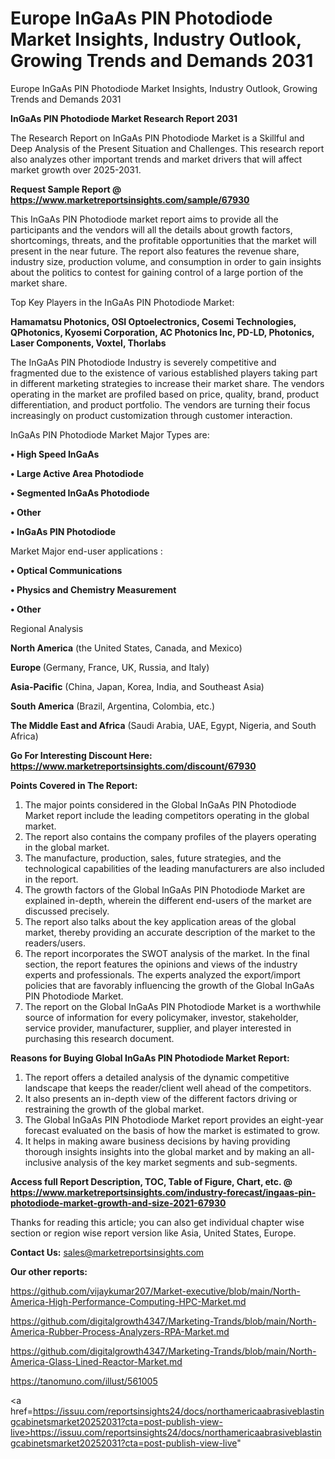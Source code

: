 # Europe InGaAs PIN Photodiode Market Insights, Industry Outlook, Growing Trends and Demands 2031
 Europe InGaAs PIN Photodiode Market Insights, Industry Outlook, Growing Trends and Demands 2031

<strong>InGaAs PIN Photodiode Market Research Report 2031</strong>

The Research Report on InGaAs PIN Photodiode Market is a Skillful and Deep Analysis of the Present Situation and Challenges. This research report also analyzes other important trends and market drivers that will affect market growth over 2025-2031.

<strong>Request Sample Report @ <a href=https://www.marketreportsinsights.com/sample/67930>https://www.marketreportsinsights.com/sample/67930</a></strong>

This InGaAs PIN Photodiode market report aims to provide all the participants and the vendors will all the details about growth factors, shortcomings, threats, and the profitable opportunities that the market will present in the near future. The report also features the revenue share, industry size, production volume, and consumption in order to gain insights about the politics to contest for gaining control of a large portion of the market share.

Top Key Players in the InGaAs PIN Photodiode Market:

<strong>Hamamatsu Photonics, OSI Optoelectronics, Cosemi Technologies, QPhotonics, Kyosemi Corporation, AC Photonics Inc, PD-LD, Photonics, Laser Components, Voxtel, Thorlabs</strong>

The InGaAs PIN Photodiode Industry is severely competitive and fragmented due to the existence of various established players taking part in different marketing strategies to increase their market share. The vendors operating in the market are profiled based on price, quality, brand, product differentiation, and product portfolio. The vendors are turning their focus increasingly on product customization through customer interaction.

InGaAs PIN Photodiode Market Major Types are:

<strong>• High Speed InGaAs

• Large Active Area Photodiode

• Segmented InGaAs Photodiode

• Other

• InGaAs PIN Photodiode</strong>

Market Major end-user applications :

<strong>• Optical Communications

• Physics and Chemistry Measurement

• Other</strong>

Regional Analysis

</u><strong><b>North America</b></strong> (the United States, Canada, and Mexico)

<strong><b>Europe </b></strong>(Germany, France, UK, Russia, and Italy)

<strong><b>Asia-Pacific</b></strong> (China, Japan, Korea, India, and Southeast Asia)

<strong><b>South America</b></strong> (Brazil, Argentina, Colombia, etc.)

<strong><b>The Middle East and Africa</b></strong> (Saudi Arabia, UAE, Egypt, Nigeria, and South Africa)

<strong>Go For Interesting Discount Here: <a href=https://www.marketreportsinsights.com/discount/67930>https://www.marketreportsinsights.com/discount/67930</a></strong>

<strong>Points Covered in The Report:</strong>
<ol>
  <li>The major points considered in the Global InGaAs PIN Photodiode Market report include the leading competitors operating in the global market.</li>
  <li>The report also contains the company profiles of the players operating in the global market.</li>
  <li>The manufacture, production, sales, future strategies, and the technological capabilities of the leading manufacturers are also included in the report.</li>
  <li>The growth factors of the Global InGaAs PIN Photodiode Market are explained in-depth, wherein the different end-users of the market are discussed precisely.</li>
  <li>The report also talks about the key application areas of the global market, thereby providing an accurate description of the market to the readers/users.</li>
  <li>The report incorporates the SWOT analysis of the market. In the final section, the report features the opinions and views of the industry experts and professionals. The experts analyzed the export/import policies that are favorably influencing the growth of the Global InGaAs PIN Photodiode Market.</li>
  <li>The report on the Global InGaAs PIN Photodiode Market is a worthwhile source of information for every policymaker, investor, stakeholder, service provider, manufacturer, supplier, and player interested in purchasing this research document.</li>
</ol>
<strong>Reasons for Buying Global InGaAs PIN Photodiode Market Report:</strong>

<ol>
  <li>The report offers a detailed analysis of the dynamic competitive landscape that keeps the reader/client well ahead of the competitors.</li>
  <li>It also presents an in-depth view of the different factors driving or restraining the growth of the global market.</li>
  <li>The Global InGaAs PIN Photodiode Market report provides an eight-year forecast evaluated on the basis of how the market is estimated to grow.</li>
  <li>It helps in making aware business decisions by having providing thorough insights insights into the global market and by making an all-inclusive analysis of the key market segments and sub-segments.</li>
</ol>
<strong>Access full Report Description, TOC, Table of Figure, Chart, etc. @ <a href=https://www.marketreportsinsights.com/industry-forecast/ingaas-pin-photodiode-market-growth-and-size-2021-67930>https://www.marketreportsinsights.com/industry-forecast/ingaas-pin-photodiode-market-growth-and-size-2021-67930</a></strong>


Thanks for reading this article; you can also get individual chapter wise section or region wise report version like Asia, United States, Europe.

<strong>Contact Us:</strong>
sales@marketreportsinsights.com

<strong>Our other reports:</strong>

<a href=https://github.com/vijaykumar207/Market-executive/blob/main/North-America-High-Performance-Computing-HPC-Market.md>https://github.com/vijaykumar207/Market-executive/blob/main/North-America-High-Performance-Computing-HPC-Market.md</a>

<a href=https://github.com/digitalgrowth4347/Marketing-Trands/blob/main/North-America-Rubber-Process-Analyzers-RPA-Market.md>https://github.com/digitalgrowth4347/Marketing-Trands/blob/main/North-America-Rubber-Process-Analyzers-RPA-Market.md</a>

<a href=https://github.com/digitalgrowth4347/Marketing-Trands/blob/main/North-America-Glass-Lined-Reactor-Market.md>https://github.com/digitalgrowth4347/Marketing-Trands/blob/main/North-America-Glass-Lined-Reactor-Market.md</a>

<a href=https://tanomuno.com/illust/561005>https://tanomuno.com/illust/561005</a>

<a href=https://issuu.com/reportsinsights24/docs/northamericaabrasiveblastingcabinetsmarket20252031?cta=post-publish-view-live>https://issuu.com/reportsinsights24/docs/northamericaabrasiveblastingcabinetsmarket20252031?cta=post-publish-view-live</a>"
